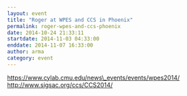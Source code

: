 ```yaml
---
layout: event
title: "Roger at WPES and CCS in Phoenix"
permalink: roger-wpes-and-ccs-phoenix
date: 2014-10-24 21:33:11
startdate: 2014-11-03 04:33:00
enddate: 2014-11-07 16:33:00
author: arma
category: event
---
```


https://www.cylab.cmu.edu/news\_events/events/wpes2014/  
 http://www.sigsac.org/ccs/CCS2014/
